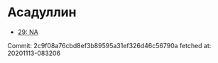 # Асадуллин
- [29: NA](29.md)

Commit: 2c9f08a76cbd8ef3b89595a31ef326d46c56790a
 fetched at: 20201113-083206
